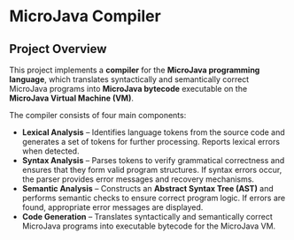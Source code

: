 # MicroJava Compiler

## Project Overview  
This project implements a **compiler** for the **MicroJava programming language**, which translates syntactically and semantically correct MicroJava programs into **MicroJava bytecode** executable on the **MicroJava Virtual Machine (VM)**.

The compiler consists of four main components:  
- **Lexical Analysis** – Identifies language tokens from the source code and generates a set of tokens for further processing. Reports lexical errors when detected.  
- **Syntax Analysis** – Parses tokens to verify grammatical correctness and ensures that they form valid program structures. If syntax errors occur, the parser provides error messages and recovery mechanisms.  
- **Semantic Analysis** – Constructs an **Abstract Syntax Tree (AST)** and performs semantic checks to ensure correct program logic. If errors are found, appropriate error messages are displayed.  
- **Code Generation** – Translates syntactically and semantically correct MicroJava programs into executable bytecode for the MicroJava VM.
